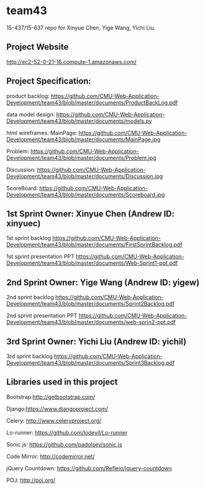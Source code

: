 # team43
15-437/15-637 repo for Xinyue Chen, Yige Wang, Yichi Liu. 

## Project Website
http://ec2-52-0-21-16.compute-1.amazonaws.com/

## Project Specification:
product backlog: https://github.com/CMU-Web-Application-Development/team43/blob/master/documents/ProductBackLog.pdf

data model design: https://github.com/CMU-Web-Application-Development/team43/blob/master/documents/models.py

html wireframes:
MainPage:
https://github.com/CMU-Web-Application-Development/team43/blob/master/documents/MainPage.jpg

Problem:
https://github.com/CMU-Web-Application-Development/team43/blob/master/documents/Problem.jpg

Discussion:
https://github.com/CMU-Web-Application-Development/team43/blob/master/documents/Discussion.jpg

ScoreBoard:
https://github.com/CMU-Web-Application-Development/team43/blob/master/documents/Scoreboard.jpg

## 1st Sprint Owner: Xinyue Chen (Andrew ID: xinyuec)

1st sprint backlog
https://github.com/CMU-Web-Application-Development/team43/blob/master/documents/FirstSprintBacklog.pdf

1st sprint presentation PPT
https://github.com/CMU-Web-Application-Development/team43/blob/master/documents/Web-Sprint1-ppt.pdf

## 2nd Sprint Owner: Yige Wang (Andrew ID: yigew)

2nd sprint backlog
https://github.com/CMU-Web-Application-Development/team43/blob/master/documents/Sprint2Backlog.pdf

2nd sprint presentation PPT
https://github.com/CMU-Web-Application-Development/team43/blob/master/documents/web-sprin2-ppt.pdf

## 3rd Sprint Owner: Yichi Liu (Andrew ID: yichil)

3rd sprint backlog
https://github.com/CMU-Web-Application-Development/team43/blob/master/documents/Sprint3Backlog.pdf

## Libraries used in this project
Bootstrap:http://getbootstrap.com/

Django:https://www.djangoproject.com/

Celery: http://www.celeryproject.org/

Lo-runner: https://github.com/lodevil/Lo-runner

Sonic.js: https://github.com/padolsey/sonic.js

Code Mirror: http://codemirror.net/

jQuery Countdown: https://github.com/Reflejo/jquery-countdown

POJ: http://poj.org/

